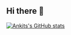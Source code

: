 ## Hi there 👋
[![Ankits's GitHub stats](https://github-readme-stats.vercel.app/api?username=grayankit)](https://github.com/grayankti/github-readme-stats)

<!--
**grayankit/grayankit** is a ✨ _special_ ✨ repository because its `README.md` (this file) appears on your GitHub profile.

Here are some ideas to get you started:

- 🔭 I’m currently working on ...
- 🌱 I’m currently learning ...
- 👯 I’m looking to collaborate on ...
- 🤔 I’m looking for help with ...
- 💬 Ask me about ...
- 📫 How to reach me: ...
- 😄 Pronouns: ...
- ⚡ Fun fact: ...
-->
